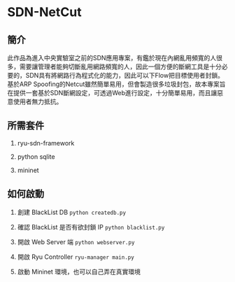 SDN-NetCut
===

## 簡介

此作品為進入中央實驗室之前的SDN應用專案，有鑑於現在內網亂用頻寬的人很多，需要讓管理者能夠切斷亂用網路頻寬的人，因此一個方便的斷網工具是十分必要的，SDN具有將網路行為程式化的能力，因此可以下Flow把目標使用者封鎖。基於ARP Spoofing的Netcut雖然簡單易用，但會製造很多垃圾封包，故本專案旨在提供一套基於SDN斷網設定，可透過Web進行設定，十分簡單易用，而且讓惡意使用者無力抵抗。

## 所需套件

1. ryu-sdn-framework

2. python sqlite 

3. mininet

## 如何啟動

1. 創建 BlackList DB `python createdb.py`

2. 確認 BlackList 是否有欲封鎖 IP `python blacklist.py`

3. 開啟 Web Server 端 `python webserver.py`

4. 開啟 Ryu Controller `ryu-manager main.py`

5. 啟動 Mininet 環境，也可以自己弄在真實環境